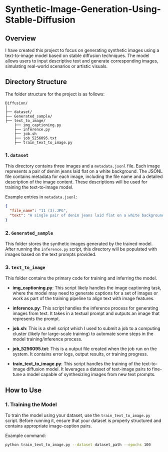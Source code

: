 # Synthetic-Image-Generation-Using-Stable-Diffusion
## Overview
I have created this project to focus on generating synthetic images using a text-to-image model based on stable diffusion techniques. The model allows users to input descriptive text and generate corresponding images, simulating real-world scenarios or artistic visuals.
## Directory Structure
The folder structure for the project is as follows:
```
Diffusion/
│
├── dataset/
├── Generated_sample/
├── text_to_image/
    ├── img_captioning.py
    ├── inference.py
    ├── job.sh
    ├── job_5256095.txt
    ├── train_text_to_image.py
```

### 1. `dataset`
This directory contains three images and a `metadata.jsonl` file. Each image represents a pair of denim jeans laid flat on a white background. The JSONL file contains metadata for each image, including the file name and a detailed description of the image content. These descriptions will be used for training the text-to-image model.

Example entries in `metadata.jsonl`:

```json
{
  "file_name": "11 (3).JPG",
  "text": "A single pair of denim jeans laid flat on a white background, viewed from the back. The jeans have a slightly faded appearance with visible back pockets. The legs are spread apart with natural creases, and the back rise area is clearly visible. A small black square reference marker is placed near the upper right corner of the image."
}
```

### 2. `Generated_sample`

This folder stores the synthetic images generated by the trained model. After running the `inference.py` script, this directory will be populated with images based on the text prompts provided.

### 3. `text_to_image`

This folder contains the primary code for training and inferring the model.

- **img_captioning.py**: This script likely handles the image captioning task, where the model may need to generate captions for a set of images or work as part of the training pipeline to align text with image features.
  
- **inference.py**: This script handles the inference process for generating images from text. It takes in a textual prompt and outputs an image that represents the prompt.

- **job.sh**: This is a shell script which I used to submit a job to a computing cluster (likely for large-scale training) to automate some steps in the model training/inference process.

- **job_5256095.txt**: This is a output file created when the job run on the system. It contains error logs, output results, or training progress.

- **train_text_to_image.py**: This script handles the training of the text-to-image diffusion model. It leverages a dataset of text-image pairs to fine-tune a model capable of synthesizing images from new text prompts.

## How to Use

### 1. Training the Model
To train the model using your dataset, use the `train_text_to_image.py` script. Before running it, ensure that your dataset is properly structured and contains appropriate image-caption pairs.

Example command:
```bash
python train_text_to_image.py --dataset dataset_path --epochs 100

